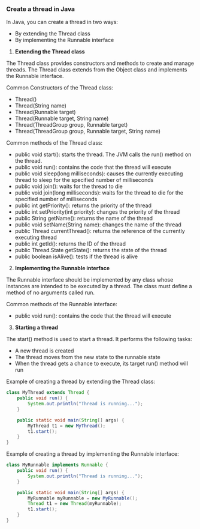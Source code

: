 ### Create a thread in Java

In Java, you can create a thread in two ways:
- By extending the Thread class
- By implementing the Runnable interface

1. **Extending the Thread class**  

The Thread class provides constructors and methods to create and manage threads. The Thread class extends from the Object class and implements the Runnable interface.

Common Constructors of the Thread class:
- Thread()
- Thread(String name)
- Thread(Runnable target)
- Thread(Runnable target, String name)
- Thread(ThreadGroup group, Runnable target)
- Thread(ThreadGroup group, Runnable target, String name)

Common methods of the Thread class:
- public void start(): starts the thread. The JVM calls the run() method on the thread.
- public void run(): contains the code that the thread will execute
- public void sleep(long milliseconds): causes the currently executing thread to sleep for the specified number of milliseconds
- public void join(): waits for the thread to die
- public void join(long milliseconds): waits for the thread to die for the specified number of milliseconds
- public int getPriority(): returns the priority of the thread
- public int setPriority(int priority): changes the priority of the thread
- public String getName(): returns the name of the thread
- public void setName(String name): changes the name of the thread
- public Thread currentThread(): returns the reference of the currently executing thread
- public int getId(): returns the ID of the thread
- public Thread.State getState(): returns the state of the thread
- public boolean isAlive(): tests if the thread is alive

2. **Implementing the Runnable interface**

The Runnable interface should be implemented by any class whose instances are intended to be executed by a thread. The class must define a method of no arguments called run.

Common methods of the Runnable interface:
- public void run(): contains the code that the thread will execute

3. **Starting a thread**

The start() method is used to start a thread. It performs the following tasks:
- A new thread is created
- The thread moves from the new state to the runnable state
- When the thread gets a chance to execute, its target run() method will run

Example of creating a thread by extending the Thread class:
```java
class MyThread extends Thread {
    public void run() {
        System.out.println("Thread is running...");
    }

    public static void main(String[] args) {
        MyThread t1 = new MyThread();
        t1.start();
    }
}
```

Example of creating a thread by implementing the Runnable interface:
```java
class MyRunnable implements Runnable {
    public void run() {
        System.out.println("Thread is running...");
    }

    public static void main(String[] args) {
        MyRunnable myRunnable = new MyRunnable();
        Thread t1 = new Thread(myRunnable);
        t1.start();
    }
}
```